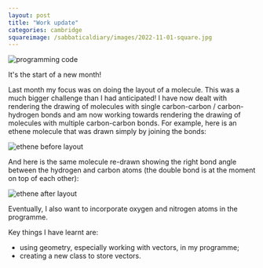 ```yaml
---
layout: post
title: "Work update"
categories: cambridge
squareimage: /sabbaticaldiary/images/2022-11-01-square.jpg
---
```

<img src="/sabbaticaldiary/images/2022-11-01.jpg" alt="programming code" class="center">

It's the start of a new month!

Last month my focus was on doing the layout of a molecule. This was a much bigger challenge than I had anticipated! I have now dealt with rendering the drawing of molecules with single carbon-carbon / carbon-hydrogen bonds and am now working towards rendering the drawing of molecules with multiple carbon-carbon bonds. For example, here is an ethene molecule that was drawn simply by joining the bonds:

<img src="/sabbaticaldiary/images/2022-11-01-2.jpg" alt="ethene before layout" class="center">

And here is the same molecule re-drawn showing the right bond angle between the hydrogen and carbon atoms (the double bond is at the moment on top of each other):

<img src="/sabbaticaldiary/images/2022-11-01-3.jpg" alt="ethene after layout" class="center">

Eventually, I also want to incorporate oxygen and nitrogen atoms in the programme.

Key things I have learnt are:
* using geometry, especially working with vectors, in my programme;
* creating a new class to store vectors. 
